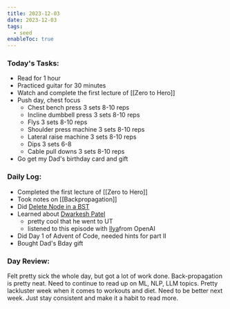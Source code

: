 ```yaml
---
title: 2023-12-03
date: 2023-12-03
tags:
  - seed
enableToc: true
---
```

### Today's Tasks:
- Read for 1 hour
- Practiced guitar for 30 minutes
- Watch and complete the first lecture of [[Zero to Hero]]
- Push day, chest focus
	- Chest bench press 3 sets 8-10 reps
	- Incline dumbbell press 3 sets 8-10 reps
	- Flys 3 sets 8-10 reps
	- Shoulder press machine 3 sets 8-10 reps
	- Lateral raise machine 3 sets 8-10 reps
	- Dips 3 sets 6-8
	- Cable pull downs 3 sets 8-10 reps
- Go get my Dad's birthday card and gift

### Daily Log:
- Completed the first lecture of [[Zero to Hero]]
- Took notes on [[Backpropagation]]
- Did [Delete Node in a BST](https://www.notion.so/7d8580f32d8d463cb866c25ac2a0a5d9?v=1d75641e8c134e9faca7cda0bb8e2dc4&p=17fb17ed0945442688872fffb1281bd7&pm=s) 
- Learned about [Dwarkesh Patel](https://www.dwarkeshpatel.com/)
	- pretty cool that he went to UT
	- listened to this episode with [Ilya](https://www.youtube.com/watch?v=Yf1o0TQzry8&ab_channel=DwarkeshPatel)from OpenAI
- Did Day 1 of Advent of Code, needed hints for part II
- Bought Dad's Bday gift

### Day Review:
Felt pretty sick the whole day, but got a lot of work done. Back-propagation is pretty neat. Need to continue to read up on ML, NLP, LLM topics. Pretty lackluster week when it comes to workouts and diet. Need to be better next week. Just stay consistent and make it a habit to read more. 